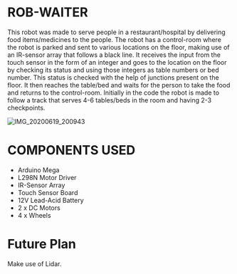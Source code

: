 # ROB-WAITER
This robot was made to serve people in a restaurant/hospital by delivering food items/medicines to the people.
The robot has a control-room where the robot is parked and sent to various locations on the floor, making use of an IR-sensor array that follows a black line.
It receives the input from the touch sensor in the form of an integer and goes to the location on the floor by checking its status and using those integers as table numbers or bed number. This status is checked with the help of junctions present on the floor. It then reaches the table/bed and waits for the person to take the food and returns to the control-room.
Initially in the code the robot is made to follow a track that serves 4-6 tables/beds in the room and having 2-3 checkpoints.


![IMG_20200619_200943](https://user-images.githubusercontent.com/56078295/104106503-70949300-52dc-11eb-94ed-2e589f56c284.jpg)


# COMPONENTS USED
  - Arduino Mega
  - L298N Motor Driver
  - IR-Sensor Array
  - Touch Sensor Board
  - 12V Lead-Acid Battery
  - 2 x DC Motors
  - 4 x Wheels

# Future Plan
Make use of Lidar.

